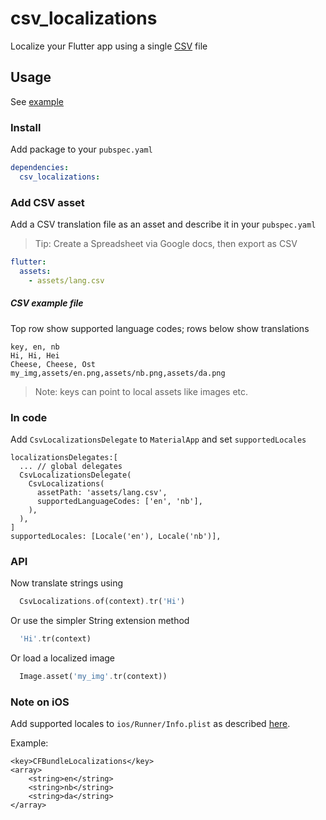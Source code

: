 # csv_localizations

Localize your Flutter app using a single [CSV](https://en.wikipedia.org/wiki/Comma-separated_values) file

## Usage

See [example](example)

### Install

Add package to your `pubspec.yaml`

```yaml
dependencies:
  csv_localizations:
```

### Add CSV asset

Add a CSV translation file as an asset and describe it in your `pubspec.yaml`

> Tip: Create a Spreadsheet via Google docs, then export as CSV

```yaml
flutter:
  assets:
    - assets/lang.csv
```

##### CSV example file

Top row show supported language codes; rows below show translations

```csv
key, en, nb
Hi, Hi, Hei
Cheese, Cheese, Ost
my_img,assets/en.png,assets/nb.png,assets/da.png
```

> Note: keys can point to local assets like images etc.

### In code

Add `CsvLocalizationsDelegate` to `MaterialApp` and set `supportedLocales`

```
localizationsDelegates:[
  ... // global delegates
  CsvLocalizationsDelegate(
    CsvLocalizations(
      assetPath: 'assets/lang.csv',
      supportedLanguageCodes: ['en', 'nb'],
    ),
  ),
]
supportedLocales: [Locale('en'), Locale('nb')],

```

### API

Now translate strings using

```dart
  CsvLocalizations.of(context).tr('Hi')
```

Or use the simpler String extension method

```dart
  'Hi'.tr(context)
```

Or load a localized image

```dart
  Image.asset('my_img'.tr(context))
```

### Note on **iOS**

Add supported locales to 
`ios/Runner/Info.plist` as described [here](https://flutter.dev/docs/development/accessibility-and-localization/internationalization#specifying-supportedlocales).

Example:

```
<key>CFBundleLocalizations</key>
<array>
	<string>en</string>
	<string>nb</string>
	<string>da</string>
</array>
```
